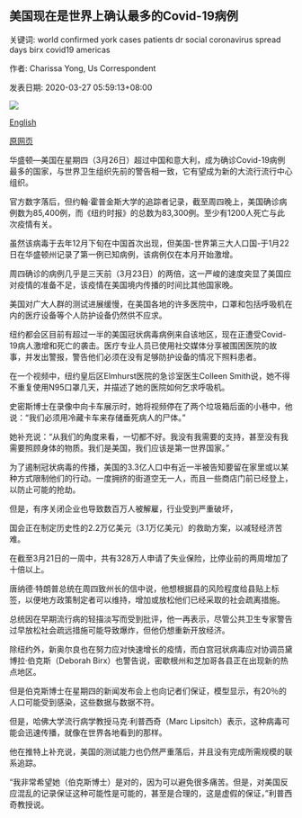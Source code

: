 ## 美国现在是世界上确认最多的Covid-19病例

关键词: world confirmed york cases patients dr social coronavirus spread days birx covid19 americas

作者: Charissa Yong, Us Correspondent

发表日期: 2020-03-27 05:59:13+08:00

![](https://www.straitstimes.com/sites/default/files/styles/x_large/public/articles/2020/03/27/nz_cali_270320.jpg?itok=ZfpTyo1G)

[English](US%20now%20has%20most%20confirmed%20Covid-19%20cases%20in%20the%20world.md)

[原网页](https://www.straitstimes.com/world/united-states/coronavirus-us-has-worlds-most-confirmed-cases-says-new-york-times)

华盛顿—美国在星期四（3月26日）超过中国和意大利，成为确诊Covid-19病例最多的国家，与世界卫生组织先前的警告相一致，它有望成为新的大流行流行中心组织。

官方数字落后，但约翰·霍普金斯大学的追踪者记录，截至周四晚上，美国确诊病例数为85,400例，而《纽约时报》的总数为83,300例。至少有1200人死亡与此次疫情有关。

虽然该病毒于去年12月下旬在中国首次出现，但美国-世界第三大人口国-于1月22日在华盛顿州记录了第一例已知病例，该病例仅在本月开始激增。

周四确诊的病例几乎是三天前（3月23日）的两倍，这一严峻的速度突显了美国应对疫情的准备不足，该疫情在美国境内传播的时间比其他国家晚。

美国对广大人群的测试进展缓慢，在美国各地的许多医院中，口罩和包括呼吸机在内的医疗设备等个人防护设备仍然供不应求。

纽约都会区目前有超过一半的美国冠状病毒病例来自该地区，现在正遭受Covid-19病人激增和死亡的袭击。医疗专业人员已使用社交媒体分享被围困医院的故事，并发出警报，警告他们必须在没有足够防护设备的情况下照料患者。

在一个视频中，纽约皇后区Elmhurst医院的急诊室医生Colleen Smith说，她不得不重复使用N95口罩几天，并描述了她的医院如何乞求呼吸机。

史密斯博士在录像中向卡车展示时，她将视频停在了两个垃圾箱后面的小巷中，他说：“我们必须用冷藏卡车来存储垂死病人的尸体。”

她补充说：“从我们的角度来看，一切都不好。我没有我需要的支持，甚至没有我需要照顾身体的物质。我们是美国，我们应该是第一世界国家。”

为了遏制冠状病毒的传播，美国的3.3亿人口中有近一半被告知要留在家里或以某种方式限制他们的行动。一度拥挤的街道空无一人，而且一些商店门前已经登上，以防止可能的抢劫。

但是，有序关闭企业也导致数百万人被解雇，行业受到严重破坏，

国会正在制定历史性的2.2万亿美元（3.1万亿美元）的救助方案，以减轻经济苦难。

在截至3月21日的一周中，共有328万人申请了失业保险，比停业前的两周增加了十倍以上。

唐纳德·特朗普总统在周四致州长的信中说，他想根据县的风险程度给县贴上标签，以便地方政策制定者可以维持，增加或放松他们已经采取的社会疏离措施。

总统因在早期流行病的轻描淡写而受到批评，他一再表示，尽管公共卫生专家警告过早放松社会疏远措施可能导致爆炸，但他仍想重新开放经济。

除纽约外，新奥尔良也在努力应对快速增长的疫情，而白宫冠状病毒应对协调员黛博拉·伯克斯（Deborah Birx）也警告说，密歇根州和芝加哥各县正在出现新的热点地区。

但是伯克斯博士在星期四的新闻发布会上也向记者们保证，模型显示，有20％的人口可能受到感染，这些数据与数据不符。

但是，哈佛大学流行病学教授马克·利普西奇（Marc Lipsitch）表示，这种病毒可能会迅速传播，就像在世界各地看到的那样。

他在推特上补充说，美国的测试能力也仍然严重落后，并且没有完成所需规模的联系追踪。

“我非常希望她（伯克斯博士）是对的，因为可以避免很多痛苦。但是，对美国反应混乱的记录保证这种可能性是可能的，甚至是合理的，这是虚假的保证，”利普西奇教授说。